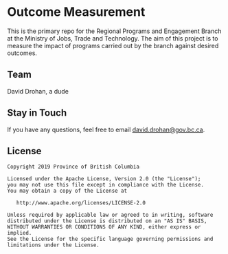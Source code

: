 # Outcome Measurement
This is the primary repo for the Regional Programs and Engagement Branch at the Ministry of Jobs, Trade and Technology. The aim of this project is to measure the impact of programs carried out by the branch against desired outcomes. 

## Team
David Drohan, a dude

## Stay in Touch
If you have any questions, feel free to email david.drohan@gov.bc.ca.

## License
```
Copyright 2019 Province of British Columbia

Licensed under the Apache License, Version 2.0 (the "License");
you may not use this file except in compliance with the License.
You may obtain a copy of the License at 

   http://www.apache.org/licenses/LICENSE-2.0

Unless required by applicable law or agreed to in writing, software
distributed under the License is distributed on an "AS IS" BASIS,
WITHOUT WARRANTIES OR CONDITIONS OF ANY KIND, either express or implied.
See the License for the specific language governing permissions and
limitations under the License.
```
